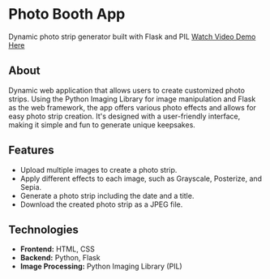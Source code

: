 # Photo Booth App 

Dynamic photo strip generator built with Flask and PIL
[Watch Video Demo Here](https://www.youtube.com/watch?v=EYt7V7GNvZc&ab_channel=IgnacioSadurni)

## About

Dynamic web application that allows users to create customized photo strips. Using the Python Imaging Library for image manipulation and Flask as the web framework, the app offers various photo effects and allows for easy photo strip creation. It's designed with a user-friendly interface, making it simple and fun to generate unique keepsakes.

## Features

- Upload multiple images to create a photo strip.
- Apply different effects to each image, such as Grayscale, Posterize, and Sepia.
- Generate a photo strip including the date and a title.
- Download the created photo strip as a JPEG file.

## Technologies

- **Frontend:** HTML, CSS
- **Backend:** Python, Flask
- **Image Processing:** Python Imaging Library (PIL)
